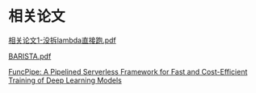 # 相关论文

[相关论文1-没拆lambda直接跑.pdf](%E7%9B%B8%E5%85%B3%E8%AE%BA%E6%96%87%20e29edafc2e9e4c339d20bde77ef37784/1710.08460.pdf)

[BARISTA.pdf](%E7%9B%B8%E5%85%B3%E8%AE%BA%E6%96%87%20e29edafc2e9e4c339d20bde77ef37784/BARISTA%20pdf%2027c83585a36b456ab86e42c2601f50c6.md)

[FuncPipe: A Pipelined Serverless Framework for Fast and Cost-Efficient Training of Deep Learning Models](%E7%9B%B8%E5%85%B3%E8%AE%BA%E6%96%87%20e29edafc2e9e4c339d20bde77ef37784/FuncPipe%20A%20Pipelined%20Serverless%20Framework%20for%20Fast%20e37f6ac2f3194e3e8bcef360f1013750.md)